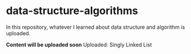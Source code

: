 # data-structure-algorithms
In this repository, whatever I learned about data structure and algorithm is uploaded.


**Content will be uploaded soon**
Uploaded: Singly Linked List
